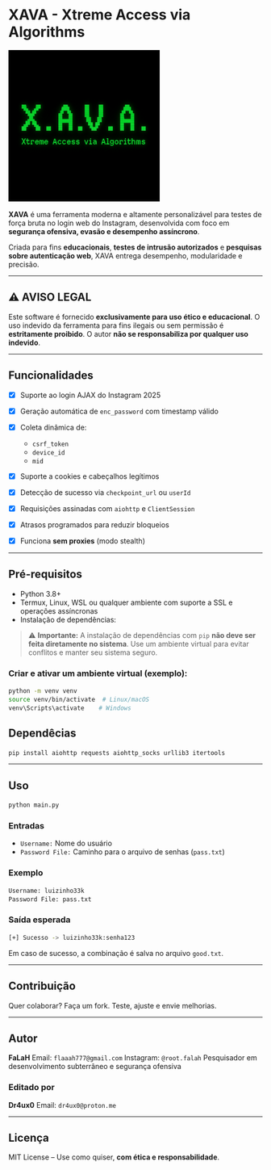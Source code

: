 # XAVA - Xtreme Access via Algorithms

<img src="XAV-logo.png" alt="Logo X.A.V" width="300"/>

**XAVA** é uma ferramenta moderna e altamente personalizável para testes de força bruta no login web do Instagram, desenvolvida com foco em **segurança ofensiva, evasão e desempenho assíncrono**.

Criada para fins **educacionais**, **testes de intrusão autorizados** e **pesquisas sobre autenticação web**, XAVA entrega desempenho, modularidade e precisão.

---

## ⚠️ AVISO LEGAL

Este software é fornecido **exclusivamente para uso ético e educacional**. O uso indevido da ferramenta para fins ilegais ou sem permissão é **estritamente proibido**. O autor **não se responsabiliza por qualquer uso indevido**.

---

## Funcionalidades

* [x] Suporte ao login AJAX do Instagram 2025
* [x] Geração automática de `enc_password` com timestamp válido
* [x] Coleta dinâmica de:

  * `csrf_token`
  * `device_id`
  * `mid`
* [x] Suporte a cookies e cabeçalhos legítimos
* [x] Detecção de sucesso via `checkpoint_url` ou `userId`
* [x] Requisições assinadas com `aiohttp` e `ClientSession`
* [x] Atrasos programados para reduzir bloqueios
* [x] Funciona **sem proxies** (modo stealth)

---

## Pré-requisitos

* Python 3.8+
* Termux, Linux, WSL ou qualquer ambiente com suporte a SSL e operações assíncronas
* Instalação de dependências:

> ⚠️ **Importante:** A instalação de dependências com `pip` **não deve ser feita diretamente no sistema**. Use um ambiente virtual para evitar conflitos e manter seu sistema seguro.

### Criar e ativar um ambiente virtual (exemplo):

```bash
python -m venv venv
source venv/bin/activate  # Linux/macOS
venv\Scripts\activate    # Windows
```
## Dependêcias

```bash
pip install aiohttp requests aiohttp_socks urllib3 itertools
```

---

## Uso

```bash
python main.py
```

### Entradas

* `Username:` Nome do usuário
* `Password File:` Caminho para o arquivo de senhas (`pass.txt`)

### Exemplo

```bash
Username: luizinho33k
Password File: pass.txt
```

### Saída esperada

```bash
[+] Sucesso -> luizinho33k:senha123
```

Em caso de sucesso, a combinação é salva no arquivo `good.txt`.

---

## Contribuição

Quer colaborar? Faça um fork. Teste, ajuste e envie melhorias.

---

## Autor

**FaLaH**
Email: `flaaah777@gmail.com`
Instagram: `@root.falah`
Pesquisador em desenvolvimento subterrâneo e segurança ofensiva

### Editado por

**Dr4ux0**
Email: `dr4ux0@proton.me`

---

## Licença

MIT License – Use como quiser, **com ética e responsabilidade**.
